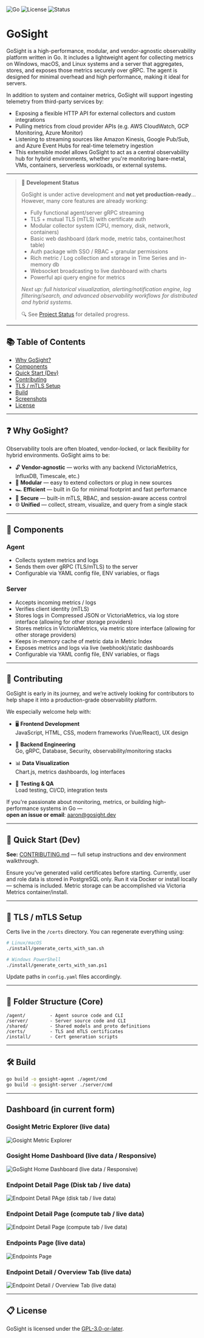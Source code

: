 ![Go](https://img.shields.io/badge/built%20with-Go-blue)
![License](https://img.shields.io/github/license/aaronlmathis/gosight)
![Status](https://img.shields.io/badge/status-in--progress-yellow)
# GoSight

GoSight is a high-performance, modular, and vendor-agnostic observability platform written in Go. It includes a lightweight agent for collecting metrics on Windows, macOS, and Linux systems and a server that aggregates, stores, and exposes those metrics securely over gRPC. The agent is designed for minimal overhead and high performance, making it ideal for servers.

In addition to system and container metrics, GoSight will support ingesting telemetry from third-party services by:
- Exposing a flexible HTTP API for external collectors and custom integrations
- Pulling metrics from cloud provider APIs (e.g. AWS CloudWatch, GCP Monitoring, Azure Monitor)
- Listening to streaming sources like Amazon Kinesis, Google Pub/Sub, and Azure Event Hubs for real-time telemetry ingestion
- This extensible model allows GoSight to act as a central observability hub for hybrid environments, whether you're monitoring bare-metal, VMs, containers, serverless workloads, or external systems.
---
> 🚧 **Development Status**
>
> GoSight is under active development and **not yet production-ready**... However, many core features are already working:
>
> - Fully functional agent/server gRPC streaming  
> - TLS + mutual TLS (mTLS) with certificate auth  
> - Modular collector system (CPU, memory, disk, network, containers)  
> - Basic web dashboard (dark mode, metric tabs, container/host table)  
> - Auth package with SSO / RBAC + granular permissions
> - Rich metric / Log collection and storage in Time Series and in-memory db
> - Websocket broadcasting to live dashboard with charts
> - Powerful api query engine for metrics
>
> _Next up: full historical visualization, alerting/notification engine, log filtering/search, and advanced observability workflows for distributed and hybrid systems._
>
> 🔍 See [Project Status](https://github.com/aaronlmathis/gosight/blob/main/PROJECT_STATUS.md) for detailed progress.
---
## 📚 Table of Contents
- [Why GoSight?](#-why-gosight)
- [Components](#-components)
- [Quick Start (Dev)](#-quick-start-dev)
- [Contributing](#-contributing)
- [TLS / mTLS Setup](#-tls--mtls-setup)
- [Build](#-build)
- [Screenshots](#overview-page)
- [License](#-license)

---

## ❓ Why GoSight?

Observability tools are often bloated, vendor-locked, or lack flexibility for hybrid environments. GoSight aims to be:

- 🔓 **Vendor-agnostic** — works with any backend (VictoriaMetrics, InfluxDB, Timescale, etc.)
- 🧩 **Modular** — easy to extend collectors or plug in new sources
- 🏎️ **Efficient** — built in Go for minimal footprint and fast performance
- 🔐 **Secure** — built-in mTLS, RBAC, and session-aware access control
- 🌐 **Unified** — collect, stream, visualize, and query from a single stack
---
## 🧪 Components

### Agent
- Collects system metrics and logs
- Sends them over gRPC (TLS/mTLS) to the server
- Configurable via YAML config file, ENV variables, or flags

### Server
- Accepts incoming metrics / logs
- Verifies client identity (mTLS)
- Stores logs in Compressed JSON or VictoriaMetrics, via log store interface (allowing for other storage providers)
- Stores metrics in VictoriaMetrics, via metric store interface (allowing for other storage providers)
- Keeps in-memory cache of metric data in Metric Index
- Exposes metrics and logs via live (webhook)/static dashboards
- Configurable via YAML config file, ENV variables, or flags

---
## 🤝 Contributing

GoSight is early in its journey, and we’re actively looking for contributors to help shape it into a production-grade observability platform.

We especially welcome help with:

- 🖥️ **Frontend Development**  
  JavaScript, HTML, CSS, modern frameworks (Vue/React), UX design

- 🔧 **Backend Engineering**  
  Go, gRPC, Database, Security, observability/monitoring stacks

- 📊 **Data Visualization**  
  Chart.js, metrics dashboards, log interfaces

- 🧪 **Testing & QA**  
  Load testing, CI/CD, integration tests

If you're passionate about monitoring, metrics, or building high-performance systems in Go —  
**open an issue or email**: [aaron@gosight.dev](mailto:aaron@gosight.dev)

---
## 🚀 Quick Start (Dev)

**See:** [CONTRIBUTING.md](https://github.com/aaronlmathis/gosight/blob/main/CONTRIBUTING.md) — full setup instructions and dev environment walkthrough.

Ensure you’ve generated valid certificates before starting. Currently, user and role data is stored in PostgreSQL only. Run it via Docker or install locally — schema is included. Metric storage can be accomplished via Victoria Metrics container/install. 

---

## 🔐 TLS / mTLS Setup

Certs live in the `/certs` directory. You can regenerate everything using:

```bash
# Linux/macOS
./install/generate_certs_with_san.sh

# Windows PowerShell
./install/generate_certs_with_san.ps1
```

Update paths in `config.yaml` files accordingly.

---

## 📂 Folder Structure (Core)

```
/agent/         - Agent source code and CLI
/server/        - Server source code and CLI
/shared/        - Shared models and proto definitions
/certs/         - TLS and mTLS certificates
/install/       - Cert generation scripts
```

---

## 🛠 Build

```bash
go build -o gosight-agent ./agent/cmd
go build -o gosight-server ./server/cmd
```
---
## Dashboard (in current form)

### Gosight Metric Explorer (live data)
![Gosight Metric Explorer](images/gosight-dev-live-Metric-Explorer.png)

### Gosight Home Dashboard (live data / Responsive)
![GoSight Home Dashboard (live data / Responsive)](images/goSight-dev-live-dashboard-home.png)
### Endpoint Detail Page (Disk tab / live data)
![Endpoint Detail PAge (disk tab / live data)](images/goSight-dev-live-data-Disk-Endpoint-Detail-Page.jpeg)
### Endpoint Detail Page (compute tab / live data)
![Endpoint Detail Page (compute tab / live data)](images/gosight-endpoint-details-compute-tab-live-data.jpeg)

### Endpoints Page (live data)
![Endpoints Page](images/gosight-dev-live-data-Endpoints-Page.png)

### Endpoint Detail / Overview Tab (live data)
![Endpoint Detail / Overview Tab (live data)](images/goSight-dev-live-data-Overview-Page.png)


---

## 📋 License

GoSight is licensed under the [GPL-3.0-or-later](https://www.gnu.org/licenses/gpl-3.0.html).


